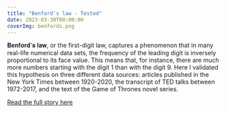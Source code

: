 ```yaml
---
title: "Benford's law - Tested"
date: 2023-03-30T00:00:00
coverImg: benfords.png
---
```


𝐁𝐞𝐧𝐟𝐨𝐫𝐝'𝐬 𝐥𝐚𝐰, or the first-digit law, captures a phenomenon that in many real-life numerical data sets, the frequency of the leading digit is inversely proportional to its face value. This means that, for instance, there are much more numbers starting with the digit 1 than with the digit 9. Here I validated this hypothesis on three different data sources: articles published in the New York Times between 1920-2020, the transcript of TED talks between 1972-2017, and the text of the Game of Thrones novel series.

<!--more-->


[Read the full story here](https://www.linkedin.com/posts/milan-janosov_data-datavisualization-datascience-activity-7050395643491622912-pAEi?utm_source=share&utm_medium=member_ios)

